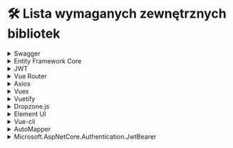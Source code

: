 # 🛠 Lista wymaganych zewnętrznych bibliotek

<details>

<summary>Swagger</summary>

* narzędzie do automatycznego generowania dokumentacji API na podstawie kodu, umożliwiające łatwe zrozumienie i testowanie dostępnych endpointów.

</details>

<details>

<summary>Entity Framework Core</summary>

* biblioteka zapewnia łatwy dostęp do bazy danych i umożliwia pracę z nią w sposób obiektowy. Jest to pomocne przy zarządzaniu profilami użytkowników.

</details>

<details>

<summary>JWT</summary>

* biblioteka służąca do serializacji i deserializacji danych w formacie JSON.

</details>

<details>

<summary>Vue Router</summary>

* biblioteka umożliwia łatwe zarządzanie ścieżkami routingu w Twojej aplikacji Vue.js. To przydatne, aby umożliwić użytkownikom przemieszczanie się między różnymi widokami i stronami aplikacji.

</details>

<details>

<summary>Axios</summary>

* ta biblioteka pozwala na łatwe wykonywanie żądań HTTP do API backendowego, co jest niezbędne do pobierania i wysyłania informacji z i do serwera.

</details>

<details>

<summary>Vuex</summary>

* biblioteka do zarządzania stanem aplikacji w Vue.js

</details>

<details>

<summary>Vuetify</summary>

* biblioteka z komponentami interfejsu użytkownika zgodnymi z Material Design

</details>

<details>

<summary>Dropzone.js</summary>

* biblioteka do przesyłania plików w aplikacji Vue.js

</details>

<details>

<summary>Element UI</summary>

* biblioteka z komponentami interfejsu użytkownika zgodnymi z Element Design

</details>

<details>

<summary>Vue-cli</summary>

* narzędzie do generowania projektów Vue.js

</details>

<details>

<summary>AutoMapper</summary>



</details>

<details>

<summary>Microsoft.AspNetCore.Authentication.JwtBearer</summary>



</details>

